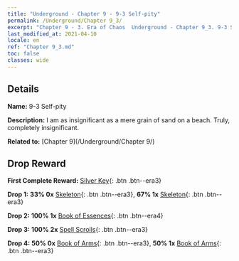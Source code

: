 ```yaml
---
title: "Underground - Chapter 9 - 9-3 Self-pity"
permalink: /Underground/Chapter 9_3/
excerpt: "Chapter 9 - 3. Era of Chaos  Underground - Chapter 9_3. 9-3 Self-pity"
last_modified_at: 2021-04-10
locale: en
ref: "Chapter 9_3.md"
toc: false
classes: wide
---
```


## Details

 **Name:** 9-3 Self-pity

 **Description:** I am as insignificant as a mere grain of sand on a beach. Truly, completely insignificant.

 **Related to:** [Chapter 9](/Underground/Chapter 9/)

## Drop Reward

 **First Complete Reward:** [Silver Key](/Items/con_693/){: .btn .btn--era3}

 **Drop 1:** **33% 0x** [Skeleton](/Items/unt_208/){: .btn .btn--era3}, **67% 1x** [Skeleton](/Items/unt_208/){: .btn .btn--era3}

 **Drop 2:** **100% 1x** [Book of Essences](/Items/mat_39/){: .btn .btn--era4}

 **Drop 3:** **100% 2x** [Spell Scrolls](/Items/con_694/){: .btn .btn--era3}

 **Drop 4:** **50% 0x** [Book of Arms](/Items/mat_32/){: .btn .btn--era3}, **50% 1x** [Book of Arms](/Items/mat_32/){: .btn .btn--era3}

